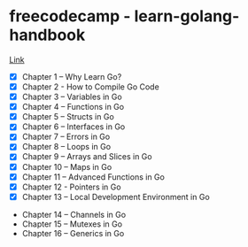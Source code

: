 # freecodecamp - learn-golang-handbook

[Link](https://www.freecodecamp.org/news/learn-golang-handbook)

- [x] Chapter 1 – Why Learn Go?
- [x] Chapter 2 - How to Compile Go Code
- [x] Chapter 3 – Variables in Go
- [x] Chapter 4 – Functions in Go
- [x] Chapter 5 – Structs in Go
- [x] Chapter 6 – Interfaces in Go
- [x] Chapter 7 – Errors in Go
- [x] Chapter 8 – Loops in Go
- [x] Chapter 9 – Arrays and Slices in Go
- [x] Chapter 10 – Maps in Go
- [x] Chapter 11 – Advanced Functions in Go
- [x] Chapter 12 - Pointers in Go
- [x] Chapter 13 – Local Development Environment in Go
- Chapter 14 – Channels in Go
- Chapter 15 – Mutexes in Go
- Chapter 16 – Generics in Go
